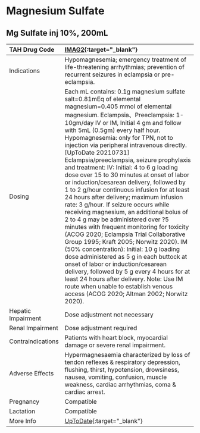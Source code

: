 # Magnesium Sulfate

## Mg Sulfate inj 10%, 200mL

| TAH Drug Code      | [IMAG2](https://www.tahsda.org.tw/drugs/hissearch.php?drug_code=IMAG2){:target="_blank"}                                                                                                                                                                                                                                                                                                                                                                                                                                                                                                                                                                                                                                                                                                                                                                                                                                                                                                                                                                                                                                                                                          |
|:-------------------|:----------------------------------------------------------------------------------------------------------------------------------------------------------------------------------------------------------------------------------------------------------------------------------------------------------------------------------------------------------------------------------------------------------------------------------------------------------------------------------------------------------------------------------------------------------------------------------------------------------------------------------------------------------------------------------------------------------------------------------------------------------------------------------------------------------------------------------------------------------------------------------------------------------------------------------------------------------------------------------------------------------------------------------------------------------------------------------------------------------------------------------------------------------------------------------|
| Indications        | Hypomagnesemia; emergency treatment of life-threatening arrhythmias; prevention of recurrent seizures in eclampsia or pre-eclampsia.                                                                                                                                                                                                                                                                                                                                                                                                                                                                                                                                                                                                                                                                                                                                                                                                                                                                                                                                                                                                                                              |
| Dosing             | Each mL contains: 0.1g magnesium sulfate salt=0.81mEq of elemental magnesium=0.405 mmol of elemental magnesium. Eclampsia、Preeclampsia: 1-10gm/day IV or IM, Initial 4 gm and follow with 5mL (0.5gm) every half hour. Hypomagnesemia: only for TPN, not to injection via peripheral intravenous directly. [UpToDate 20210731] Eclampsia/preeclampsia, seizure prophylaxis and treatment: IV: Initial: 4 to 6 g loading dose over 15 to 30 minutes at onset of labor or induction/cesarean delivery, followed by 1 to 2 g/hour continuous infusion for at least 24 hours after delivery; maximum infusion rate: 3 g/hour. If seizure occurs while receiving magnesium, an additional bolus of 2 to 4 g may be administered over ?5 minutes with frequent monitoring for toxicity (ACOG 2020; Eclampsia Trial Collaborative Group 1995; Kraft 2005; Norwitz 2020). IM (50% concentration): Initial: 10 g loading dose administered as 5 g in each buttock at onset of labor or induction/cesarean delivery, followed by 5 g every 4 hours for at least 24 hours after delivery. Note: Use IM route when unable to establish venous access (ACOG 2020; Altman 2002; Norwitz 2020). |
| Hepatic Impairment | Dose adjustment not necessary                                                                                                                                                                                                                                                                                                                                                                                                                                                                                                                                                                                                                                                                                                                                                                                                                                                                                                                                                                                                                                                                                                                                                     |
| Renal Impairment   | Dose adjustment required                                                                                                                                                                                                                                                                                                                                                                                                                                                                                                                                                                                                                                                                                                                                                                                                                                                                                                                                                                                                                                                                                                                                                          |
| Contraindications  | Patients with heart block, myocardial damage or severe renal impairment.                                                                                                                                                                                                                                                                                                                                                                                                                                                                                                                                                                                                                                                                                                                                                                                                                                                                                                                                                                                                                                                                                                          |
| Adverse Effects    | Hypermagnesaemia characterized by loss of tendon reflexes & respiratory depression, flushing, thirst, hypotension, drowsiness, nausea, vomiting, confusion, muscle weakness, cardiac arrhythmias, coma & cardiac arrest.                                                                                                                                                                                                                                                                                                                                                                                                                                                                                                                                                                                                                                                                                                                                                                                                                                                                                                                                                          |
| Pregnancy          | Compatible                                                                                                                                                                                                                                                                                                                                                                                                                                                                                                                                                                                                                                                                                                                                                                                                                                                                                                                                                                                                                                                                                                                                                                        |
| Lactation          | Compatible                                                                                                                                                                                                                                                                                                                                                                                                                                                                                                                                                                                                                                                                                                                                                                                                                                                                                                                                                                                                                                                                                                                                                                        |
| More Info          | [UpToDate](https://www.uptodate.com/contents/magnesium-sulfate-drug-information){:target="_blank"}                                                                                                                                                                                                                                                                                                                                                                                                                                                                                                                                                                                                                                                                                                                                                                                                                                                                                                                                                                                                                                                                                |

